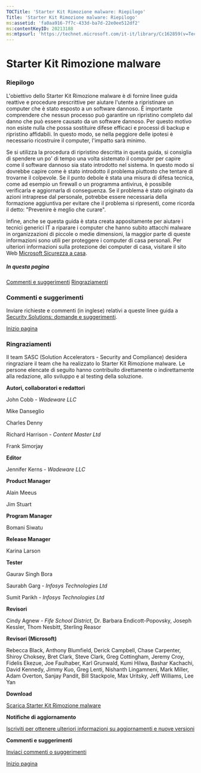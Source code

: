 ```yaml
---
TOCTitle: 'Starter Kit Rimozione malware: Riepilogo'
Title: 'Starter Kit Rimozione malware: Riepilogo'
ms:assetid: 'fa0aa916-7f7c-433d-ba7d-22e0ee512df2'
ms:contentKeyID: 20213188
ms:mtpsurl: 'https://technet.microsoft.com/it-it/library/Cc162859(v=TechNet.10)'
---
```


Starter Kit Rimozione malware
=============================

### Riepilogo

L'obiettivo dello Starter Kit Rimozione malware è di fornire linee guida reattive e procedure prescrittive per aiutare l'utente a ripristinare un computer che è stato esposto a un software dannoso. È importante comprendere che nessun processo può garantire un ripristino completo dal danno che può essere causato da un software dannoso. Per questo motivo non esiste nulla che possa sostituire difese efficaci e processi di backup e ripristino affidabili. In questo modo, se nella peggiore delle ipotesi è necessario ricostruire il computer, l'impatto sarà minimo.

Se si utilizza la procedura di ripristino descritta in questa guida, si consiglia di spendere un po' di tempo una volta sistemato il computer per capire come il software dannoso sia stato introdotto nel sistema. In questo modo si dovrebbe capire come è stato introdotto il problema piuttosto che tentare di trovarne il colpevole. Se il punto debole è stata una misura di difesa tecnica, come ad esempio un firewall o un programma antivirus, è possibile verificarla e aggiornarla di conseguenza. Se il problema è stato originato da azioni intraprese dal personale, potrebbe essere necessaria della formazione aggiuntiva per evitare che il problema si ripresenti, come ricorda il detto: "Prevenire è meglio che curare".

Infine, anche se questa guida è stata creata appositamente per aiutare i tecnici generici IT a riparare i computer che hanno subito attacchi malware in organizzazioni di piccole o medie dimensioni, la maggior parte di queste informazioni sono utili per proteggere i computer di casa personali. Per ulteriori informazioni sulla protezione dei computer di casa, visitare il sito Web [Microsoft Sicurezza a casa](http://go.microsoft.com/fwlink/?linkid=42641).

##### In questa pagina

[](#ecaa)[Commenti e suggerimenti](#ecaa)
[](#ebaa)[Ringraziamenti](#ebaa)

### Commenti e suggerimenti

Inviare richieste e commenti (in inglese) relativi a queste linee guida a [Security Solutions: domande e suggerimenti](mailto:secwish@microsoft.com?subject=malware%20removal%20starter%20kit).

[](#mainsection)[Inizio pagina](#mainsection)

### Ringraziamenti

Il team SASC (Solution Accelerators - Security and Compliance) desidera ringraziare il team che ha realizzato lo Starter Kit Rimozione malware. Le persone elencate di seguito hanno contribuito direttamente o indirettamente alla redazione, allo sviluppo e al testing della soluzione.

**Autori, collaboratori e redattori**

John Cobb - *Wadeware LLC*

Mike Danseglio

Charles Denny

Richard Harrison - *Content Master Ltd*

Frank Simorjay

**Editor**

Jennifer Kerns - *Wadeware LLC*

**Product Manager**

Alain Meeus

Jim Stuart

**Program Manager**

Bomani Siwatu

**Release Manager**

Karina Larson

**Tester**

Gaurav Singh Bora

Saurabh Garg - *Infosys Technologies Ltd*

Sumit Parikh - *Infosys Technologies Ltd*

**Revisori**

Cindy Agnew - *Fife School District*, Dr. Barbara Endicott-Popovsky, Joseph Kessler, Thom Nesbitt, Sterling Reasor

**Revisori (Microsoft)**

Rebecca Black, Anthony Blumfield, Derick Campbell, Chase Carpenter, Shiroy Choksey, Bret Clark, Steve Clark, Greg Cottingham, Jeremy Croy, Fidelis Ekezue, Joe Faulhaber, Karl Grunwald, Kumi Hilwa, Bashar Kachachi, David Kennedy, Jimmy Kuo, Greg Lenti, Nishanth Lingamneni, Mark Miller, Adam Overton, Sanjay Pandit, Bill Stackpole, Max Uritsky, Jeff Williams, Lee Yan

**Download**

[Scarica Starter Kit Rimozione malware](http://go.microsoft.com/fwlink/?linkid=93108)

**Notifiche di aggiornamento**

[Iscriviti per ottenere ulteriori informazioni su aggiornamenti e nuove versioni](http://go.microsoft.com/fwlink/?linkid=54982)

**Commenti e suggerimenti**

[Inviaci commenti o suggerimenti](https://technet.microsoft.com/it-it/mailto:secwish?subject=malware%20removal%20starter%20kit)

[](#mainsection)[Inizio pagina](#mainsection)
